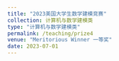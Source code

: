 ```yaml
---
title: "2023美国大学生数学建模竞赛"
collection: 计算机与数学建模类
type: "计算机与数学建模类"
permalink: /teaching/prize4
venue: "Meritorious Winner 一等奖"
date: 2023-07-01
---
```


